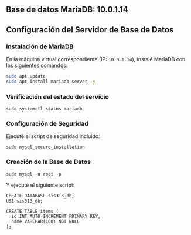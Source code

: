  **Base de datos MariaDB:** 10.0.1.14
---

## Configuración del Servidor de Base de Datos

### Instalación de MariaDB

En la máquina virtual correspondiente (IP: `10.0.1.14`), instalé MariaDB con los siguientes comandos:

```bash
sudo apt update
sudo apt install mariadb-server -y
```
### Verificación del estado del servicio
```
sudo systemctl status mariadb
```
### Configuración de Seguridad
Ejecuté el script de seguridad incluido:
```
sudo mysql_secure_installation
```
### Creación de la Base de Datos
```
sudo mysql -u root -p
```
Y ejecuté el siguiente script:

```
CREATE DATABASE sis313_db;
USE sis313_db;

CREATE TABLE items (
  id INT AUTO_INCREMENT PRIMARY KEY,
  name VARCHAR(100) NOT NULL
);
```
